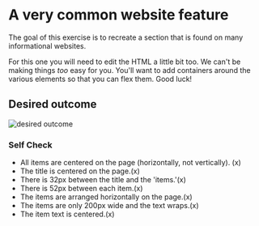 # A very common website feature

The goal of this exercise is to recreate a section that is found on many informational websites.

For this one you will need to edit the HTML a little bit too. We can't be making things _too_ easy for you. You'll want to add containers around the various elements so that you can flex them. Good luck!

## Desired outcome

![desired outcome](./desired-outcome.png)

### Self Check

- All items are centered on the page (horizontally, not vertically). (x)
- The title is centered on the page.(x)
- There is 32px between the title and the 'items.'(x)
- There is 52px between each item.(x)
- The items are arranged horizontally on the page.(x)
- The items are only 200px wide and the text wraps.(x)
- The item text is centered.(x)
